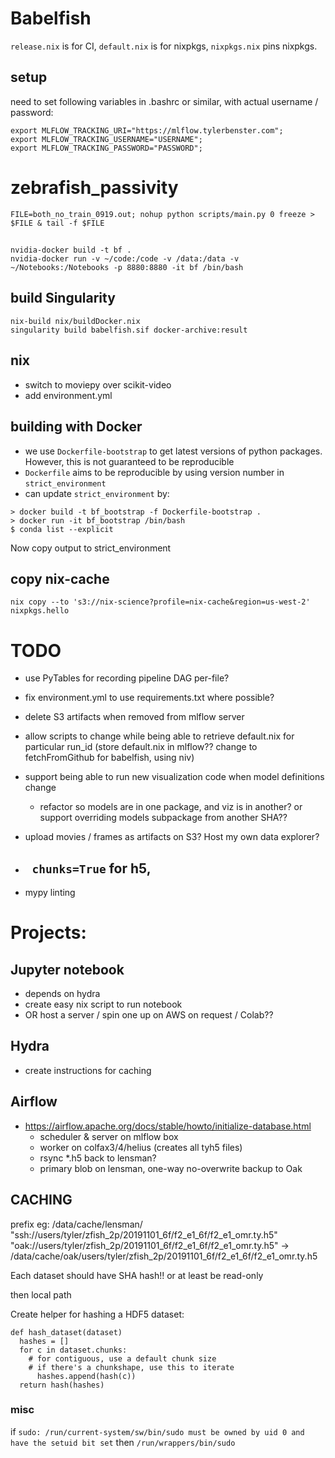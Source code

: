 # Babelfish

`release.nix` is for CI, `default.nix` is for nixpkgs, `nixpkgs.nix` pins nixpkgs.

## setup
need to set following variables in .bashrc or similar, with actual username / password:
```
export MLFLOW_TRACKING_URI="https://mlflow.tylerbenster.com";
export MLFLOW_TRACKING_USERNAME="USERNAME";
export MLFLOW_TRACKING_PASSWORD="PASSWORD";
```


# zebrafish_passivity
`FILE=both_no_train_0919.out; nohup python scripts/main.py 0 freeze > $FILE & tail -f $FILE`

##
```
nvidia-docker build -t bf .
nvidia-docker run -v ~/code:/code -v /data:/data -v ~/Notebooks:/Notebooks -p 8880:8880 -it bf /bin/bash
```
## build Singularity
```
nix-build nix/buildDocker.nix
singularity build babelfish.sif docker-archive:result
```


## nix
- switch to moviepy over scikit-video
- add environment.yml


## building with Docker
- we use `Dockerfile-bootstrap` to get latest versions of python packages. However, this is not guaranteed to be reproducible
- `Dockerfile` aims to be reproducible by using version number in `strict_environment`
- can update `strict_environment` by:
```
> docker build -t bf_bootstrap -f Dockerfile-bootstrap .
> docker run -it bf_bootstrap /bin/bash
$ conda list --explicit
```

Now copy output to strict_environment



## copy nix-cache
```
nix copy --to 's3://nix-science?profile=nix-cache&region=us-west-2' nixpkgs.hello 
```

# TODO
- use PyTables for recording pipeline DAG per-file?
- fix environment.yml to use requirements.txt where possible?
- delete S3 artifacts when removed from mlflow server
- allow scripts to change while being able to retrieve default.nix for particular run_id (store default.nix in mlflow?? change to fetchFromGithub for babelfish, using niv)
- support being able to run new visualization code when model definitions change
  - refactor so models are in one package, and viz is in another? or support overriding models subpackage from another SHA??
- upload movies / frames as artifacts on S3? Host my own data explorer?

- ` chunks=True` for h5, 
    - 
- mypy linting

# Projects:

## Jupyter notebook
- depends on hydra
- create easy nix script to run notebook
- OR host a server / spin one up on AWS on request / Colab??

## Hydra
- create instructions for caching

## Airflow
- https://airflow.apache.org/docs/stable/howto/initialize-database.html
    - scheduler & server on mlflow box
    - worker on colfax3/4/helius (creates all tyh5 files)
    - rsync *.h5 back to lensman?
    - primary blob on lensman, one-way no-overwrite backup to Oak


## CACHING 
prefix eg:
/data/cache/lensman/
"ssh://users/tyler/zfish_2p/20191101_6f/f2_e1_6f/f2_e1_omr.ty.h5"
"oak://users/tyler/zfish_2p/20191101_6f/f2_e1_6f/f2_e1_omr.ty.h5"
  -> /data/cache/oak/users/tyler/zfish_2p/20191101_6f/f2_e1_6f/f2_e1_omr.ty.h5

Each dataset should have SHA hash!! or at least be read-only

then local path

Create helper for hashing a HDF5 dataset:
```
def hash_dataset(dataset)
  hashes = []
  for c in dataset.chunks:
    # for contiguous, use a default chunk size
    # if there's a chunkshape, use this to iterate
      hashes.append(hash(c))
  return hash(hashes)
```


### misc
if 
  `sudo: /run/current-system/sw/bin/sudo must be owned by uid 0 and have the setuid bit set`
then
  `/run/wrappers/bin/sudo`